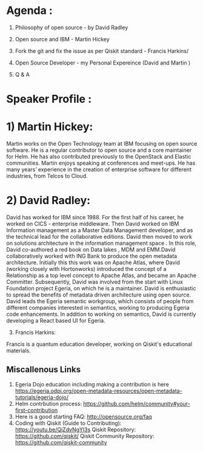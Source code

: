 # Agenda :

1) Philosophy of open source - by David Radley

2) Open source and IBM - Martin Hickey

3) Fork the git and fix the issue as per Qiskit standard - Francis Harkins/

4) Open Source Developer - my Personal Expereince (David and Martin )

5) Q & A 


# Speaker Profile :

# 1) Martin Hickey:

Martin works on the Open Technology team at IBM focusing on open source software. 
He is a regular contributor to open source and a core maintainer for Helm. 
He has also contributed previously to the OpenStack and Elastic communities. 
Martin enjoys speaking at conferences and meet-ups.
He has many years’ experience in the creation of enterprise software for different industries, from Telcos to Cloud.

# 2) David  Radley:

David has worked for IBM since 1988. For the first half of his career, he worked on CICS - enterprise middleware. Then David worked on IBM Information management as a Master Data Management developer, and as the technical lead for the collaborative editions. David then moved to work on solutions architecture in the information management space .
In this role, David co-authored a red book on Data lakes , MDM and EMM.David collaboratively worked with ING Bank to produce the open metadata architecture. Initially this this work was on Apache Atlas, where David (working closely with Hortonworks) introduced the concept of a Relationship as a top level concept to Apache Atlas, and became an Apache Committer. 
Subsequently, David was involved from the start with Linux Foundation project Egeria, on which he is a maintainer. David is enthusiastic to spread the benefits of metadata driven architecture using open source. 
David leads the Egeria semantic workgroup, which consists of people from different companies interested in semantics, working to producing Egeria code enhancements. In addition to working on semantics, David is currently developing a React based UI for Egeria. 

3) Francis Harkins:

Francis is a quantum education developer, working on Qiskit's educational materials.

## Miscallenous Links
1) Egeria Dojo education including making a contribution is here https://egeria.odpi.org/open-metadata-resources/open-metadata-tutorials/egeria-dojo/ 
2) Helm contrbution process: https://github.com/helm/community#your-first-contribution
3) Here is a good starting FAQ: http://opensource.org/faq
4) Coding with Qiskit (Guide to Contributing):
https://youtu.be/QjZdvNgYl3s
Qiskit Repository:
https://github.com/qiskit/
Qiskit Community Repository:
https://github.com/qiskit-community
